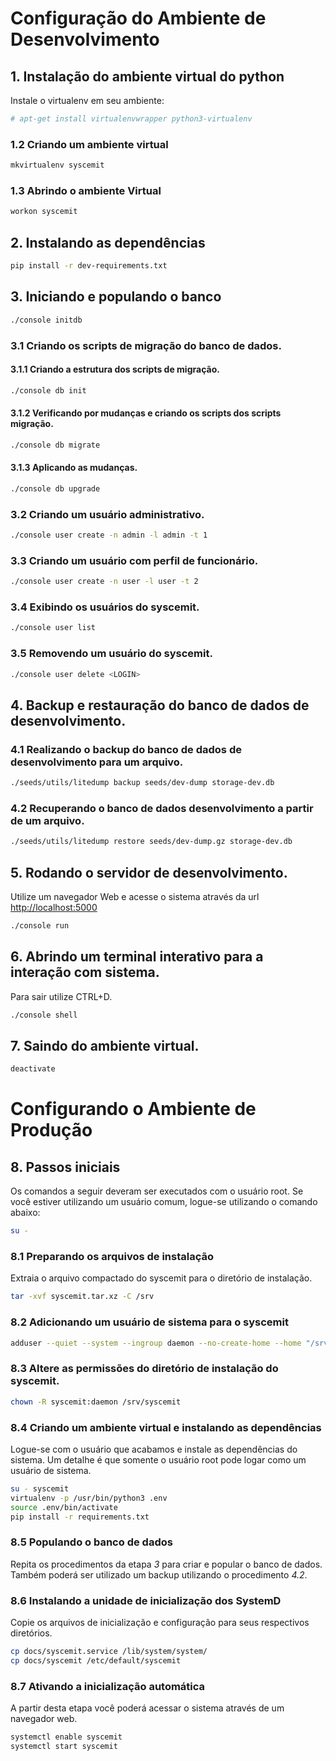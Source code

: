 # Configuração do Ambiente de Desenvolvimento
## 1. Instalação do ambiente virtual do python
Instale o virtualenv em seu ambiente:
```bash
# apt-get install virtualenvwrapper python3-virtualenv
```

### 1.2 Criando um ambiente virtual
```bash
mkvirtualenv syscemit
```

### 1.3 Abrindo o ambiente Virtual
```bash
workon syscemit
```

## 2. Instalando as dependências
```bash
pip install -r dev-requirements.txt
```

## 3. Iniciando e populando o banco
```bash
./console initdb
```

### 3.1 Criando os scripts de migração do banco de dados.
#### 3.1.1 Criando a estrutura dos scripts de migração.
```bash
./console db init
```
#### 3.1.2 Verificando por mudanças e criando os scripts dos scripts migração.
```bash
./console db migrate
```
#### 3.1.3 Aplicando as mudanças.
```bash
./console db upgrade
```

### 3.2 Criando um usuário administrativo.
```bash
./console user create -n admin -l admin -t 1
```

### 3.3 Criando um usuário com perfil de funcionário.
```bash
./console user create -n user -l user -t 2
```

### 3.4 Exibindo os usuários do syscemit.
```bash
./console user list
```

### 3.5 Removendo um usuário do syscemit.
```bash
./console user delete <LOGIN>
```

## 4. Backup e restauração do banco de dados de desenvolvimento.
### 4.1 Realizando o backup do banco de dados de desenvolvimento para um arquivo.
```bash
./seeds/utils/litedump backup seeds/dev-dump storage-dev.db

```

### 4.2 Recuperando o banco de dados desenvolvimento a partir de um arquivo.
```bash
./seeds/utils/litedump restore seeds/dev-dump.gz storage-dev.db
```

## 5. Rodando o servidor de desenvolvimento.
Utilize um navegador Web e acesse o sistema através da url [http://localhost:5000](http://localhost:5000)
```bash
./console run
```

## 6. Abrindo um terminal interativo para a interação com sistema.
Para sair utilize CTRL+D.
```bash
./console shell
```

## 7. Saindo do ambiente virtual.
```bash
deactivate
```

# Configurando o Ambiente de Produção
## 8. Passos iniciais
Os comandos a seguir deveram ser executados com o usuário root.
Se você estiver utilizando um usuário comum, logue-se utilizando o comando abaixo:
```bash
su -
```

### 8.1 Preparando os arquivos de instalação
Extraia o arquivo compactado do syscemit para o diretório de instalação.
```bash
tar -xvf syscemit.tar.xz -C /srv
```

### 8.2 Adicionando um usuário de sistema para o syscemit
```bash
adduser --quiet --system --ingroup daemon --no-create-home --home "/srv/syscemit" --shell /bin/bash syscemit
```

### 8.3 Altere as permissões do diretório de instalação do syscemit.
```bash
chown -R syscemit:daemon /srv/syscemit
```

### 8.4 Criando um ambiente virtual e instalando as dependências
Logue-se com o usuário que acabamos e instale as dependências do sistema. Um detalhe é que somente o usuário root pode logar como um usuário de sistema.
```bash
su - syscemit
virtualenv -p /usr/bin/python3 .env
source .env/bin/activate
pip install -r requirements.txt
```

### 8.5 Populando o banco de dados
Repita os procedimentos da etapa *3* para criar e popular o banco de dados. Também poderá ser utilizado um backup utilizando o procedimento *4.2*.

### 8.6 Instalando a unidade de inicialização dos SystemD
Copie os arquivos de inicialização e configuração para seus respectivos diretórios.
```bash
cp docs/syscemit.service /lib/system/system/
cp docs/syscemit /etc/default/syscemit
```

### 8.7 Ativando a inicialização automática
A partir desta etapa você poderá acessar o sistema através de um navegador web.
```bash
systemctl enable syscemit
systemctl start syscemit
```
